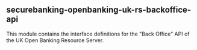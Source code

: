 ## securebanking-openbanking-uk-rs-backoffice-api

This module contains the interface definitions for the "Back Office" API of the UK Open Banking Resource Server.